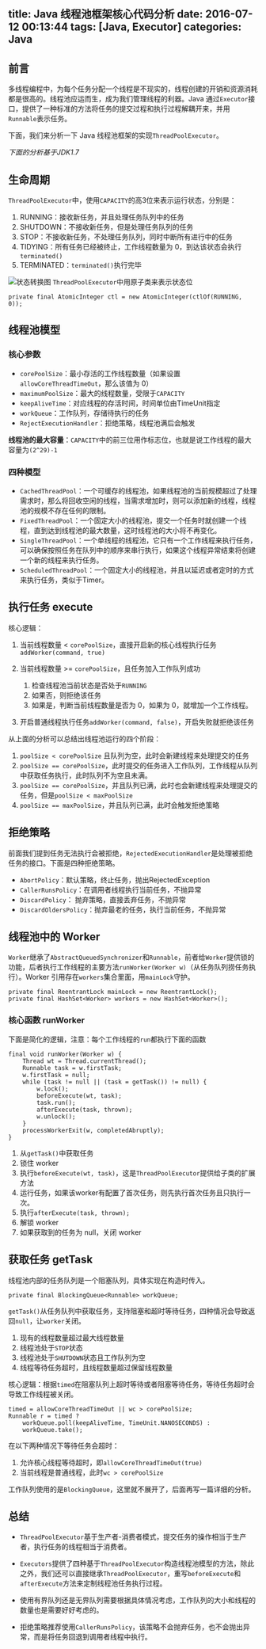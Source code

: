 title: Java 线程池框架核心代码分析
date: 2016-07-12 00:13:44
tags: [Java, Executor]
categories: Java
---

## 前言
多线程编程中，为每个任务分配一个线程是不现实的，线程创建的开销和资源消耗都是很高的。线程池应运而生，成为我们管理线程的利器。Java 通过`Executor`接口，提供了一种标准的方法将任务的提交过程和执行过程解耦开来，并用`Runnable`表示任务。

下面，我们来分析一下 Java 线程池框架的实现`ThreadPoolExecutor`。

*下面的分析基于JDK1.7*
## 生命周期
`ThreadPoolExecutor`中，使用`CAPACITY`的高3位来表示运行状态，分别是：

1. RUNNING：接收新任务，并且处理任务队列中的任务
2. SHUTDOWN：不接收新任务，但是处理任务队列的任务
3. STOP：不接收新任务，不处理任务队列，同时中断所有进行中的任务
4. TIDYING：所有任务已经被终止，工作线程数量为 0，到达该状态会执行`terminated()`
5. TERMINATED：`terminated()`执行完毕

![状态转换图][1]
`ThreadPoolExecutor`中用原子类来表示状态位

    private final AtomicInteger ctl = new AtomicInteger(ctlOf(RUNNING, 0));

## 线程池模型
### 核心参数
- `corePoolSize`：最小存活的工作线程数量（如果设置`allowCoreThreadTimeOut`，那么该值为 0）
- `maximumPoolSize`：最大的线程数量，受限于`CAPACITY`
- `keepAliveTime`：对应线程的存活时间，时间单位由TimeUnit指定
- `workQueue`：工作队列，存储待执行的任务
- `RejectExecutionHandler`：拒绝策略，线程池满后会触发

**线程池的最大容量**：`CAPACITY`中的前三位用作标志位，也就是说工作线程的最大容量为`(2^29)-1`

### 四种模型
- `CachedThreadPool`：一个可缓存的线程池，如果线程池的当前规模超过了处理需求时，那么将回收空闲的线程，当需求增加时，则可以添加新的线程，线程池的规模不存在任何的限制。
- `FixedThreadPool`：一个固定大小的线程池，提交一个任务时就创建一个线程，直到达到线程池的最大数量，这时线程池的大小将不再变化。
- `SingleThreadPool`：一个单线程的线程池，它只有一个工作线程来执行任务，可以确保按照任务在队列中的顺序来串行执行，如果这个线程异常结束将创建一个新的线程来执行任务。
- `ScheduledThreadPool`：一个固定大小的线程池，并且以延迟或者定时的方式来执行任务，类似于Timer。

## 执行任务 execute
核心逻辑：

1. 当前线程数量 < `corePoolSize`，直接开启新的核心线程执行任务`addWorker(command, true)`
2. 当前线程数量 >= `corePoolSize`，且任务加入工作队列成功

    1. 检查线程池当前状态是否处于`RUNNING`
    2. 如果否，则拒绝该任务
    3. 如果是，判断当前线程数量是否为 0，如果为 0，就增加一个工作线程。
3. 开启普通线程执行任务`addWorker(command, false)`，开启失败就拒绝该任务

从上面的分析可以总结出线程池运行的四个阶段：

1. `poolSize < corePoolSize` 且队列为空，此时会新建线程来处理提交的任务
2. `poolSize == corePoolSize`，此时提交的任务进入工作队列，工作线程从队列中获取任务执行，此时队列不为空且未满。
3. `poolSize == corePoolSize`，并且队列已满，此时也会新建线程来处理提交的任务，但是`poolSize < maxPoolSize`
4. `poolSize == maxPoolSize`，并且队列已满，此时会触发拒绝策略

## 拒绝策略
前面我们提到任务无法执行会被拒绝，`RejectedExecutionHandler`是处理被拒绝任务的接口。下面是四种拒绝策略。

- `AbortPolicy`：默认策略，终止任务，抛出RejectedException
- `CallerRunsPolicy`：在调用者线程执行当前任务，不抛异常
- `DiscardPolicy`： 抛弃策略，直接丢弃任务，不抛异常
- `DiscardOldersPolicy`：抛弃最老的任务，执行当前任务，不抛异常

## 线程池中的 Worker
`Worker`继承了`AbstractQueuedSynchronizer`和`Runnable`，前者给`Worker`提供锁的功能，后者执行工作线程的主要方法`runWorker(Worker w)`（从任务队列捞任务执行）。Worker 引用存在`workers`集合里面，用`mainLock`守护。

    private final ReentrantLock mainLock = new ReentrantLock();
    private final HashSet<Worker> workers = new HashSet<Worker>();

### 核心函数 runWorker
下面是简化的逻辑，注意：每个工作线程的`run`都执行下面的函数

    final void runWorker(Worker w) {
        Thread wt = Thread.currentThread();
        Runnable task = w.firstTask;
        w.firstTask = null;
        while (task != null || (task = getTask()) != null) {
            w.lock();
            beforeExecute(wt, task);
            task.run();
            afterExecute(task, thrown);
            w.unlock();
        }
        processWorkerExit(w, completedAbruptly);
    }

1. 从`getTask()`中获取任务
2. 锁住 worker
3. 执行`beforeExecute(wt, task)`，这是`ThreadPoolExecutor`提供给子类的扩展方法
4. 运行任务，如果该worker有配置了首次任务，则先执行首次任务且只执行一次。
5. 执行`afterExecute(task, thrown);`
6. 解锁 worker
7. 如果获取到的任务为 null，关闭 worker

## 获取任务 getTask
线程池内部的任务队列是一个阻塞队列，具体实现在构造时传入。

    private final BlockingQueue<Runnable> workQueue;

`getTask()`从任务队列中获取任务，支持阻塞和超时等待任务，四种情况会导致返回`null`，让`worker`关闭。

1. 现有的线程数量超过最大线程数量
2. 线程池处于`STOP`状态
3. 线程池处于`SHUTDOWN`状态且工作队列为空
4. 线程等待任务超时，且线程数量超过保留线程数量

核心逻辑：根据`timed`在阻塞队列上超时等待或者阻塞等待任务，等待任务超时会导致工作线程被关闭。

    timed = allowCoreThreadTimeOut || wc > corePoolSize;
    Runnable r = timed ?
        workQueue.poll(keepAliveTime, TimeUnit.NANOSECONDS) :
        workQueue.take();

在以下两种情况下等待任务会超时：

1. 允许核心线程等待超时，即`allowCoreThreadTimeOut(true)`
2. 当前线程是普通线程，此时`wc > corePoolSize`

工作队列使用的是`BlockingQueue`，这里就不展开了，后面再写一篇详细的分析。

## 总结
- `ThreadPoolExecutor`基于生产者-消费者模式，提交任务的操作相当于生产者，执行任务的线程相当于消费者。
- `Executors`提供了四种基于`ThreadPoolExecutor`构造线程池模型的方法，除此之外，我们还可以直接继承`ThreadPoolExecutor`，重写`beforeExecute`和`afterExecute`方法来定制线程池任务执行过程。
- 使用有界队列还是无界队列需要根据具体情况考虑，工作队列的大小和线程的数量也是需要好好考虑的。
- 拒绝策略推荐使用`CallerRunsPolicy`，该策略不会抛弃任务，也不会抛出异常，而是将任务回退到调用者线程中执行。


  [1]: http://7xjtfr.com1.z0.glb.clouddn.com/executor_lifecycle.png